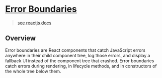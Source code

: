 # [Error Boundaries](#)

> [see reactjs docs](reactjs.org/docs/error-boundaries.html)

## Overview

Error boundaries are React components that catch JavaScript errors anywhere in
their child component tree, log those errors, and display a fallback UI instead
of the component tree that crashed. Error boundaries catch errors during
rendering, in lifecycle methods, and in constructors of the whole tree below
them.
